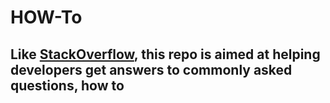 
# HOW-To

## Like [StackOverflow](https://www.stackoverflow.com), this repo is aimed at helping developers get answers to commonly asked questions, **how to**
